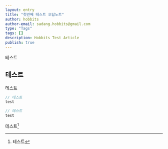 ```yaml
---
layout: entry
title: "첫번째 테스트 오답노트"
author: hobbits
author-email: sadang.hobbits@gmail.com
type: "Tags"
tags: []
description: Hobbits Test Article
publish: true
---
```


테스트


## 테스트

테스트

```javascript
// 테스트
test
```

```java
// 테스트
test
```
테스트[^1]


[^1]: 테스트